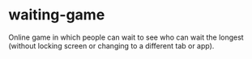 # waiting-game
Online game in which people can wait to see who can wait the longest (without locking screen or changing to a different tab or app).
